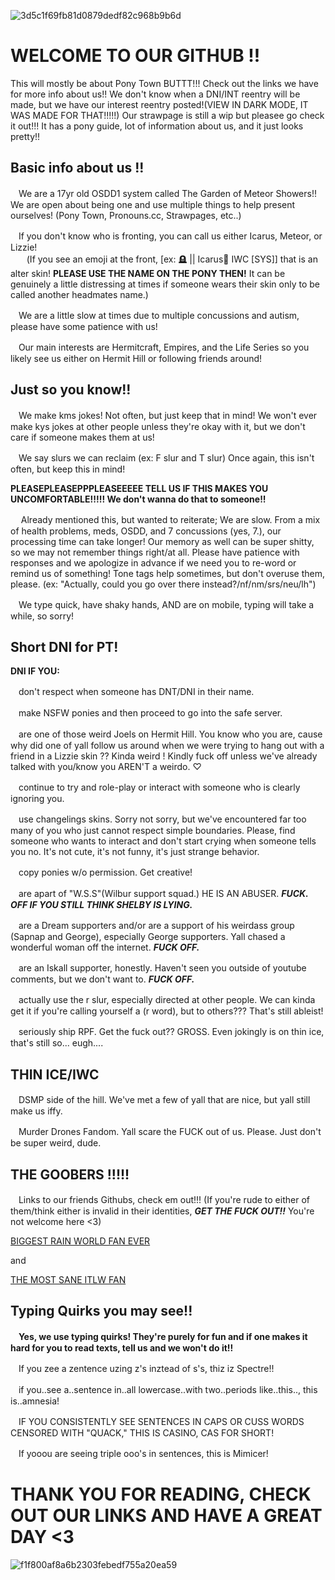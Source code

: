 ![3d5c1f69fb81d0879dedf82c968b9b6d](https://github.com/user-attachments/assets/b35b62ad-361c-4773-b4f4-4b0145b5464d)



# WELCOME TO OUR GITHUB !!
This will mostly be about Pony Town BUTTT!!! Check out the links we have for more info about us!! We don't know when a DNI/INT reentry will be made, but we have our interest reentry posted!(VIEW IN DARK MODE, IT WAS MADE FOR THAT!!!!!) Our strawpage is still a wip but pleasee go check it out!!! It has a pony guide, lot of information about us, and it just looks pretty!!
## Basic info about us !!
ㅤWe are a 17yr old OSDD1 system called The Garden of Meteor Showers!! We are open about being one and use multiple things to help present ourselves! (Pony Town, Pronouns.cc, Strawpages, etc..)

ㅤIf you don't know who is fronting, you can call us either Icarus, Meteor, or Lizzie!        
ㅤㅤ(If you see an emoji at the front, [ex: 🪦 || Icarus🔪 IWC [SYS]] that is an alter skin! **PLEASE USE THE NAME ON THE PONY THEN!** It can be genuinely a little distressing at times if someone wears their skin only to be called another headmates name.)

ㅤWe are a little slow at times due to multiple concussions and autism, please have some patience with us!

ㅤOur main interests are Hermitcraft, Empires, and the Life Series so you likely see us either on Hermit Hill or following friends around!

## Just so you know!!
ㅤWe make kms jokes! Not often, but just keep that in mind! We won't ever make kys jokes at other people unless they're okay with it, but we don't care if someone makes them at us!

ㅤWe say slurs we can reclaim (ex: F slur and T slur) Once again, this isn't often, but keep this in mind!

**PLEASEPLEASEPPPLEASEEEEE TELL US IF THIS MAKES YOU UNCOMFORTABLE!!!!! We don't wanna do that to someone!!**

ㅤ Already mentioned this, but wanted to reiterate; We are slow. From a mix of health problems, meds, OSDD, and 7 concussions (yes, 7.), our processing time can take longer! Our memory as well can be super shitty, so we may not remember things right/at all. Please have patience with responses and we apologize in advance if we need you to re-word or remind us of something! Tone tags help sometimes, but don't overuse them, please. (ex: "Actually, could you go over there instead?/nf/nm/srs/neu/lh")

ㅤWe type quick, have shaky hands, AND are on mobile, typing will take a while, so sorry!

## Short DNI for PT!

**DNI IF YOU:**

ㅤdon't respect when someone has DNT/DNI in their name.

ㅤmake NSFW ponies and then proceed to go into the safe server.

ㅤare one of those weird Joels on Hermit Hill. You know who you are, cause why did one of yall follow us around when we were trying to hang out with a friend in a Lizzie skin ?? Kinda weird ! Kindly fuck off unless we've already talked with you/know you AREN'T a weirdo. ♡

ㅤcontinue to try and role-play or interact with someone who is clearly ignoring you.

ㅤuse changelings skins. Sorry not sorry, but we've encountered far too many of you who just cannot respect simple boundaries. Please, find someone who wants to interact and don't start crying when someone tells you no. It's not cute, it's not funny, it's just strange behavior.

ㅤcopy ponies w/o permission. Get creative!

ㅤare apart of "W.S.S"(Wilbur support squad.) HE IS AN ABUSER. ***FUCK. OFF IF YOU STILL THINK SHELBY IS LYING.***

ㅤare a Dream supporters and/or are a support of his weirdass group (Sapnap and George), especially George supporters. Yall chased a wonderful woman off the internet. ***FUCK OFF.***

ㅤare an Iskall supporter, honestly. Haven't seen you outside of youtube comments, but we don't want to. ***FUCK OFF.***

ㅤactually use the r slur, especially directed at other people. We can kinda get it if you're calling yourself a (r word), but to others??? That's still ableist!

ㅤseriously ship RPF. Get the fuck out?? GROSS. Even jokingly is on thin ice, that's still so... eugh....

## THIN ICE/IWC

ㅤDSMP side of the hill. We've met a few of yall that are nice, but yall still make us iffy.

ㅤMurder Drones Fandom. Yall scare the FUCK out of us. Please. Just don't be super weird, dude.

## THE GOOBERS !!!!!
ㅤLinks to our friends Githubs, check em out!!! (If you're rude to either of them/think either is invalid in their identities, ***GET THE FUCK OUT!!*** You're not welcome here <3)

[BIGGEST RAIN WORLD FAN EVER](https://github.com/lyraevergreen)

and

[THE MOST SANE ITLW FAN](https://github.com/jeremisterr)

## Typing Quirks you may see!!

ㅤ**Yes, we use typing quirks! They're purely for fun and if one makes it hard for you to read texts, tell us and we won't do it!!**

ㅤIf you zee a zentence uzing z's inztead of s's, thiz iz Spectre!!

ㅤif you..see a..sentence in..all lowercase..with two..periods like..this.., this is..amnesia!

ㅤIF YOU CONSISTENTLY SEE SENTENCES IN CAPS OR CUSS WORDS CENSORED WITH "QUACK," THIS IS CASINO, CAS FOR SHORT!

ㅤIf yooou are seeing triple ooo's in sentences, this is Mimicer!

# THANK YOU FOR READING, CHECK OUT OUR LINKS AND HAVE A GREAT DAY <3

![f1f800af8a6b2303febedf755a20ea59](https://github.com/user-attachments/assets/d743221e-e2d1-4166-95b5-778e36461401)
